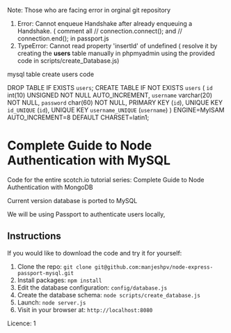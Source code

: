 Note: Those who are facing error in orginal git repository
1. Error: Cannot enqueue Handshake after already enqueuing a Handshake. ( comment all // connection.connect(); and // connection.end(); in passport.js
2. TypeError: Cannot read property 'insertId' of undefined ( resolve it by creating the **users** table manually in phpmyadmin using the provided code in scripts/create_Database.js)

mysql table create users code 

DROP TABLE IF EXISTS `users`;
CREATE TABLE IF NOT EXISTS `users` (
  `id` int(10) UNSIGNED NOT NULL AUTO_INCREMENT,
  `username` varchar(20) NOT NULL,
  `password` char(60) NOT NULL,
  PRIMARY KEY (`id`),
  UNIQUE KEY `id_UNIQUE` (`id`),
  UNIQUE KEY `username_UNIQUE` (`username`)
) ENGINE=MyISAM AUTO_INCREMENT=8 DEFAULT CHARSET=latin1;


# Complete Guide to Node Authentication with MySQL



Code for the entire scotch.io tutorial series: Complete Guide to Node Authentication with MongoDB

Current version database is ported to MySQL

We will be using Passport to authenticate users locally, 

## Instructions

If you would like to download the code and try it for yourself:

1. Clone the repo: `git clone git@github.com:manjeshpv/node-express-passport-mysql.git`
1. Install packages: `npm install`
1. Edit the database configuration: `config/database.js`
1. Create the database schema: `node scripts/create_database.js`
1. Launch: `node server.js`
1. Visit in your browser at: `http://localhost:8080`


Licence: 1
